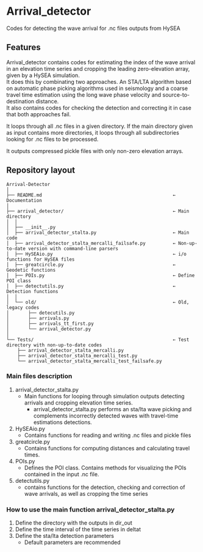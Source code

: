
# Arrival_detector

Codes for detecting the wave arrival for .nc files outputs from HySEA

## Features

Arrival_detector contains codes for estimating the index of the wave arrival in an elevation time series and cropping the leading zero-elevation array, given by a HySEA simulation.  
It does this by combinating two approaches. An STA/LTA algorithm based on automatic phase picking algorithms used in seismology and a coarse travel time estimation using the long wave phase velocity and source-to-destination distance.  
It also contains codes for checking the detection and correcting it in case that both approaches fail.  

It loops through all .nc files in a given directory. If the main directory given as input contains more directories, it loops through all subdirectories looking for .nc files to be processed.  

It outputs compressed pickle files with only non-zero elevation arrays.

## Repository layout

```text
Arrival-Detector
│
├── README.md                                                ← Documentation 
│
├── arrival_detector/                                        ← Main directory
│  │
│  ├── __init__.py
│  ├── arrival_detector_stalta.py                            ← Main code
│  ├── arrival_detector_stalta_mercalli_failsafe.py          ← Non-up-to-date version with command-line parsers
│  ├── HySEAio.py                                            ← i/o functions for HySEA files
│  ├── greatcircle.py                                        ← Geodetic functions
│  ├── POIs.py                                               ← Define POI class
│  ├── detectutils.py                                        ← Detection functions
│  │
│  └── old/                                                  ← Old, legacy codes
│       ├── detecutils.py 
│       ├── arrivals.py
│       ├── arrivals_tt_first.py
│       └── arrival_detector.py      
│
└── Tests/                                                   ← Test directory with non-up-to-date codes
    ├── arrival_detector_stalta_mercalli.py
    ├── arrival_detector_stalta_mercalli_test.py
    └── arrival_detector_stalta_mercalli_test_failsafe.py
```

### Main files description

1. arrival_detector_stalta.py
    - Main functions for looping through simulation outputs detecting arrivals and cropping elevation time series.
        - arrival_detector_stalta.py performs an sta/lta wave picking and complements incorrectly detected waves with travel-time estimations detections.
2. HySEAio.py
    - Contains functions for reading and writing .nc files and pickle files
3. greatcircle.py
    - Contains functions for computing distances and calculating travel times.
4. POIs.py
    - Defines the POI class. Contains methods for visualizing the POIs contained in the input .nc file.
5. detectutils.py  
    - contains functions for the detection, checking and correction of wave arrivals, as well as cropping the time series

### How to use the main function arrival_detector_stalta.py

1. Define the directory with the outputs in dir_out
2. Define the time interval of the time series in deltat
3. Define the sta/lta detection parameters
    - Default parameters are recommended

